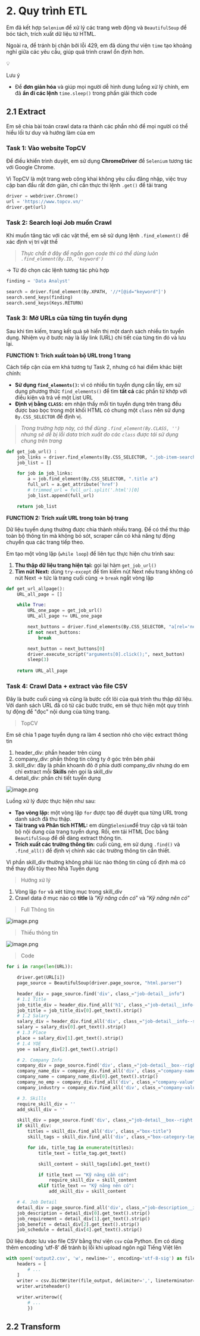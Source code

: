 # 2. Quy trình ETL

Em đã kết hợp `Selenium` để xử lý các trang web động và `BeautifulSoup` để bóc tách, trích xuất dữ liệu từ HTML. 

Ngoài ra, để tránh bị chặn bởi lỗi 429, em đã dùng thư viện `time` tạo khoảng nghỉ giữa các yêu cầu, giúp quá trình crawl ổn định hơn.

<aside>
💡

Lưu ý

- Để **đơn giản hóa** và giúp mọi người dễ hình dung luồng xử lý chính, em đã **ẩn đi các lệnh** `time.sleep()` trong phần giải thích code
</aside>

## 2.1 Extract

Em sẽ chia bài toán crawl data ra thành các phần nhỏ để mọi người có thể hiểu lối tư duy và hướng làm của em

### Task 1: Vào website TopCV

Để điều khiển trình duyệt, em sử dụng **ChromeDriver** để `Selenium` tương tác với Google Chrome. 

Vì TopCV là một trang web công khai không yêu cầu đăng nhập, việc truy cập ban đầu rất đơn giản, chỉ cần thực thi lệnh `.get()` để tải trang

```python
driver = webdriver.Chrome()
url = 'https://www.topcv.vn/'
driver.get(url)
```

### Task 2: Search loại Job muốn Crawl

Khi muốn tăng tác với các vật thể, em sẽ sử dụng lệnh `.find_element()` để xác định vị trí vật thể

> *Thực chất ở đây để ngắn gọn code thì có thể dùng luôn `.find_element(By.ID, 'keyword')`*
> 

→ Từ đó chọn các lệnh tương tác phù hợp

```python
finding = 'Data Analyst'

search = driver.find_element(By.XPATH, '//*[@id="keyword"]')
search.send_keys(finding) 
search.send_keys(Keys.RETURN) 
```

### Task 3: Mở URLs của từng tin tuyển dụng

Sau khi tìm kiếm, trang kết quả sẽ hiển thị một danh sách nhiều tin tuyển dụng. Nhiệm vụ ở bước này là lấy link (URL) chi tiết của từng tin đó và lưu lại.

**FUNCTION 1: Trích xuất toàn bộ URL trong 1 trang** 

Cách tiếp cận của em khá tương tự Task 2, nhưng có hai điểm khác biệt chính:

- **Sử dụng `find_elements()`:** vì có nhiều tin tuyển dụng cần lấy, em sử dụng phương thức `find_elements()`  để tìm **tất cả** các phần tử khớp với điều kiện và trả về một List URL
- **Định vị bằng `CLASS`:** em nhận thấy mỗi tin tuyển dụng trên trang đều được bao bọc trong một khối HTML có chung một `class` nên sử dụng `By.CSS_SELECTOR` để định vị.

> *Trong trường hợp này, có thể dùng `.find_element(By.CLASS, '')` nhưng sẽ dễ bị lỗi data trích xuất do các `class` được tái sử dụng chung trên trang*
> 

```python
def get_job_url() : 
    job_links = driver.find_elements(By.CSS_SELECTOR, ".job-item-search-result")
    job_list = []

    for job in job_links:
        a = job.find_element(By.CSS_SELECTOR, ".title a")
        full_url = a.get_attribute('href')
        # trimmed_url = full_url.split('.html')[0]
        job_list.append(full_url)

    return job_list
```

**FUNCTION 2: Trích xuất URL trong toàn bộ trang** 

Dữ liệu tuyển dụng thường được chia thành nhiều trang. Để có thể thu thập toàn bộ thông tin mà không bỏ sót, scraper cần có khả năng tự động chuyển qua các trang tiếp theo.

Em tạo một vòng lặp (`while loop`) để liên tục thực hiện chu trình sau:

1. **Thu thập dữ liệu trang hiện tại:** gọi lại hàm `get_job_url()` 
2. **Tìm nút Next:** dùng `try-except` để tìm kiếm nút Next nếu trang không có nút Next → tức là trang cuối cùng →  `break` ngắt vòng lặp

```python
def get_url_allpage():    
    URL_all_page = []

    while True:
        URL_one_page = get_job_url()
        URL_all_page += URL_one_page

        next_buttons = driver.find_elements(By.CSS_SELECTOR, "a[rel='next']")       
        if not next_buttons:
            break  

        next_button = next_buttons[0]
        driver.execute_script("arguments[0].click();", next_button)
        sleep(3)
        
    return URL_all_page
```

### Task 4: Crawl Data + extract vào file CSV

Đây là bước cuối cùng và cũng là bước cốt lõi của quá trình thu thập dữ liệu. Với danh sách URL đã có từ các bước trước, em sẽ thực hiện một quy trình tự động để "đọc" nội dung của từng trang.

> TopCV
> 

Em sẽ chia 1 page tuyển dụng ra làm 4 section nhỏ cho việc extract thông tin

1. header_div: phần header trên cùng
2. company_div: phần thông tin công ty ở góc trên bên phải
3. skill_div: đây là phần khoanh đỏ ở phía dưới company_div nhưng do em chỉ extract mỗi **Skills** nên gọi là skill_div
4. detail_div: phần chi tiết tuyển dụng

![image.png](attachment:971171ec-9815-4e98-ad4f-fe04ba8882c7:image.png)

Luồng xử lý được thực hiện như sau:

- **Tạo vòng lặp:** một vòng lặp `for` được tạo để duyệt qua từng URL trong danh sách đã thu thập.
- **Tải trang và Phân tích HTML:** em dùng`Selenium`để truy cập và tải toàn bộ nội dung của trang tuyển dụng. Rồi, em tải HTML Doc bằng `BeautifulSoup` để dễ dàng extract thông tin.
- **Trích xuất các trường thông tin:** cuối cùng, em sử dụng `.find()` và `.find_all()` để định vị chính xác các trường thông tin cần thiết.

Vì phần skill_div thường không phải lúc nào thông tin cũng cố định mà có thể thay đổi tùy theo Nhà Tuyển dụng

> Hướng xử lý
> 
1. Vòng lặp `for` và xét từng mục trong skill_div 
2. Crawl data ở mục nào có **title** là “*Kỹ năng cần có*” và “*Kỹ năng nên có*” 

> Full Thông tin
> 

![image.png](attachment:62c87e05-9ff1-4c70-9233-dcb6e66c4787:image.png)

> Thiếu thông tin
> 

![image.png](attachment:0ea9db32-eab4-4d24-94f7-f3eccb64330b:image.png)

> Code
> 

```python
for i in range(len(URL)):

    driver.get(URL[i])
    page_source = BeautifulSoup(driver.page_source, "html.parser")

    header_div = page_source.find('div', class_="job-detail__info") 
    # 1.1 Title
    job_title_div = header_div.find_all('h1', class_="job-detail__info--title")
    job_title = job_title_div[0].get_text().strip()
    # 1.2 Salary
    salary_div = header_div.find_all('div', class_="job-detail__info--section-content-value")
    salary = salary_div[0].get_text().strip()
    # 1.3 Place
    place = salary_div[1].get_text().strip()
    # 1.4 YOE
    yoe = salary_div[2].get_text().strip()

    # 2. Company Info
    company_div = page_source.find('div', class_="job-detail__box--right job-detail__company")
    company_name_div = company_div.find_all('div', class_="company-name")
    company_name = company_name_div[0].get_text().strip()
    company_no_emp = company_div.find_all('div', class_="company-value")[0].get_text().strip()
    company_industry = company_div.find_all('div', class_="company-value")[1].get_text().strip()

    # 3. Skills
    require_skill_div = ''
    add_skill_div = ''

    skill_div = page_source.find('div', class_="job-detail__box--right job-detail__body-right--item job-detail__body-right--box-category")
    if skill_div:
        titles = skill_div.find_all('div', class_="box-title")
        skill_tags = skill_div.find_all('div', class_="box-category-tags")

        for idx, title_tag in enumerate(titles):
            title_text = title_tag.get_text()

            skill_content = skill_tags[idx].get_text()

            if title_text == "Kỹ năng cần có":
                require_skill_div = skill_content
            elif title_text == "Kỹ năng nên có":
                add_skill_div = skill_content

    # 4. Job Detail
    detail_div = page_source.find_all('div', class_="job-description__item")
    job_description = detail_div[0].get_text().strip()
    job_requirement = detail_div[1].get_text().strip()
    job_benefit = detail_div[2].get_text().strip()
    job_schedule = detail_div[4].get_text().strip()
```

Dữ liệu được lưu vào file CSV bằng thư viện `csv` của Python. Em có dùng thêm encoding ‘utf-8’ để tránh bị lỗi khi upload ngôn ngữ Tiếng Việt lên

```python
with open('output2.csv', 'w', newline='', encoding='utf-8-sig') as file_output:
    headers = [
		# ...
    ]
    writer = csv.DictWriter(file_output, delimiter=',', lineterminator='\n', fieldnames=headers)
    writer.writeheader()
    
    writer.writerow({
		# ...
        })
```

## 2.2 Transform
